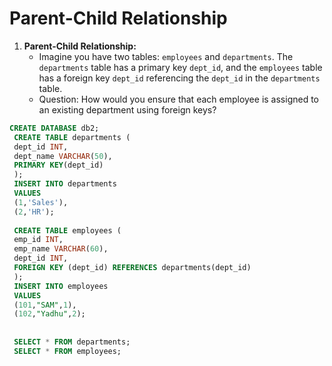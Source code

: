 # Parent-Child Relationship


1. **Parent-Child Relationship:**
   - Imagine you have two tables: `employees` and `departments`. The `departments` table has a primary key `dept_id`, and the `employees` table has a foreign key `dept_id` referencing the `dept_id` in the `departments` table. 
   - Question: How would you ensure that each employee is assigned to an existing department using foreign keys?


```sql
CREATE DATABASE db2;
 CREATE TABLE departments (
 dept_id INT,
 dept_name VARCHAR(50),
 PRIMARY KEY(dept_id)
 );
 INSERT INTO departments
 VALUES
 (1,'Sales'),
 (2,'HR');
 
 CREATE TABLE employees (
 emp_id INT,
 emp_name VARCHAR(60),
 dept_id INT,
 FOREIGN KEY (dept_id) REFERENCES departments(dept_id)
 );
 INSERT INTO employees
 VALUES
 (101,"SAM",1),
 (102,"Yadhu",2);
 
 
 SELECT * FROM departments;
 SELECT * FROM employees;

```

